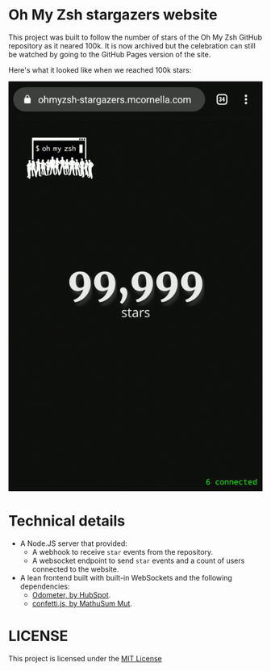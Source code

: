 # Oh My Zsh stargazers website

This project was built to follow the number of stars of the Oh My Zsh GitHub repository as it neared 100k.
It is now archived but the celebration can still be watched by going to the GitHub Pages version of the site.

Here's what it looked like when we reached 100k stars:

![Recording of 100k stars reached](./images/websockets.gif)


# Technical details

- A Node.JS server that provided:
  - A webhook to receive `star` events from the repository.
  - A websocket endpoint to send `star` events and a count of users connected to the website.
- A lean frontend built with built-in WebSockets and the following dependencies:
  - [Odometer, by HubSpot](https://github.com/HubSpot/odometer).
  - [confetti.js, by MathuSum Mut](https://github.com/mathusummut/confetti.js/).


# LICENSE

This project is licensed under the [MIT License](./LICENSE.txt)
